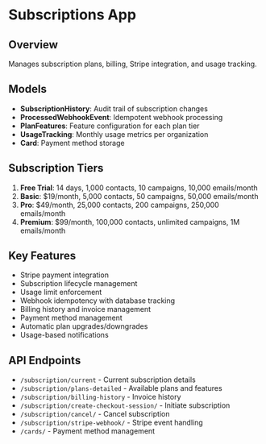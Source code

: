 # Subscriptions App

## Overview
Manages subscription plans, billing, Stripe integration, and usage tracking.

## Models
- **SubscriptionHistory**: Audit trail of subscription changes
- **ProcessedWebhookEvent**: Idempotent webhook processing
- **PlanFeatures**: Feature configuration for each plan tier
- **UsageTracking**: Monthly usage metrics per organization
- **Card**: Payment method storage

## Subscription Tiers
1. **Free Trial**: 14 days, 1,000 contacts, 10 campaigns, 10,000 emails/month
2. **Basic**: $19/month, 5,000 contacts, 50 campaigns, 50,000 emails/month
3. **Pro**: $49/month, 25,000 contacts, 200 campaigns, 250,000 emails/month
4. **Premium**: $99/month, 100,000 contacts, unlimited campaigns, 1M emails/month

## Key Features
- Stripe payment integration
- Subscription lifecycle management
- Usage limit enforcement
- Webhook idempotency with database tracking
- Billing history and invoice management
- Payment method management
- Automatic plan upgrades/downgrades
- Usage-based notifications

## API Endpoints
- `/subscription/current` - Current subscription details
- `/subscription/plans-detailed` - Available plans and features
- `/subscription/billing-history` - Invoice history
- `/subscription/create-checkout-session/` - Initiate subscription
- `/subscription/cancel/` - Cancel subscription
- `/subscription/stripe-webhook/` - Stripe event handling
- `/cards/` - Payment method management
